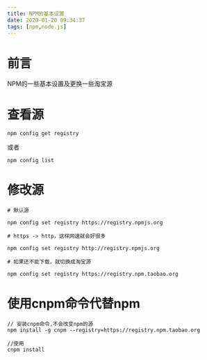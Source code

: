 ```yaml
---
title: NPM的基本设置
date: 2020-01-20 09:34:37
tags: [npm,node.js]
---
```

# 前言
NPM的一些基本设置及更换一些淘宝源
# 查看源

```
npm config get registry

```

或者

```
npm config list
```

# 修改源
```
# 默认源

npm config set registry https://registry.npmjs.org

# https -> http，这样网速就会好很多

npm config set registry http://registry.npmjs.org

# 如果还不能下载，就切换成淘宝源

npm config set registry https://registry.npm.taobao.org

```

# 使用cnpm命令代替npm

```
// 安装cnpm命令,不会改变npm的源
npm install -g cnpm --registry=https://registry.npm.taobao.org

//使用
cnpm install
```
